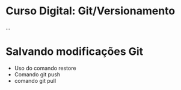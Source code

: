 # Curso Digital: Git/Versionamento

...

# Salvando modificações Git

* Uso do comando restore
* Comando git push
* comando git pull
